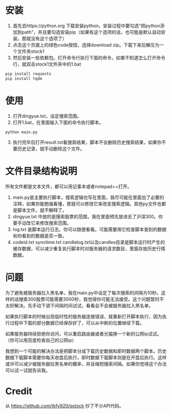 # 安装
1. 首先去https://python.org 下载安装python。安装过程中要勾选"把python添加到path"，并且要勾选安装pip（如果有这个选项的话，也可能是默认自动安装，那就没有这个选项了）
2. 点击这个页面上的绿色code按钮，选择download zip。下载下来后解压为一个文件夹stock1
3. 然后安装一些依赖包。打开命令行执行下面的命令，如果不知道怎么打开命令行，就双击stock1文件夹中的1.bat
```bash
pip install requests
pip install tqdm
```
# 使用
1. 打开dingyue.txt，设定搜索范围。
2. 打开1.bat，在里面输入下面的命令执行脚本。
```
python main.py
```
3. 执行完毕后打开result.txt看搜索结果，脚本不会删除历史搜索结果，如果你不要历史记录，就手动删除这个文件。
 
# 文件目录结构说明
所有文件都是文本文件，都可以用记事本或者notepad++打开。
1. main.py是主要执行脚本，搜索逻辑也写在里面，我尽可能在里面加了必要的注释，如果你能勉强看懂，那就可以修改它来改变搜索逻辑。其他py文件也都是脚本文件，就不解释了。
2. dingyue.txt 中放的是搜索股票的范围，我在里面预先放进去了沪深300。你要手动改它来修改搜索范围。
3. log.txt 是脚本运行日志。你可以随便看看。可能需要用它检查脚本查到的数据和你看到的数据是否一致。
4. codeid.txt synctime.txt candlelog.txt以及candles目录是脚本运行时产生的缓存数据，可以减少重复执行脚本时对服务器的请求数目，里面存放历史行情数据。

# 问题
为了避免被服务器拉入黑名单，我在main.py中设定了每次搜索的间隔为10秒。这样的话搜索300股票可能需要3000秒，我觉得你可能无法接受。这个问题暂时不太好解决。先手动下调下间隔时间试试，看看会不会被服务器拉入黑名单。

如果执行脚本的时候出现临时性的服务器连接错误，就重新打开脚本执行，因为执行过程中下载的部分数据已经保存好了，可以从中断的位置继续下载。

如果服务器持续拒绝你访问，可以重启路由器或者光猫换一个新的公网ip试试。（你可以用百度检查自己的公网ip）

我想到一个可能的解决办法是把脚本分成下载历史数据和即时数据两个脚本。历史数据下载脚本需要你每天收盘后执行，即时数据下载脚本则是在开盘后执行。这样或许可以减少被服务器拉黑名单的概率，并且缩短搜索间隔。如果你觉得这个办法可以试一试就告诉我。

# Credit
从 https://github.com/tkfy920/qstock 抄了不少API代码。
